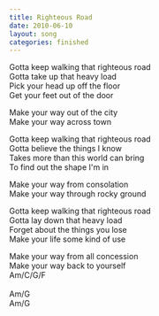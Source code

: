 ```yaml
---
title: Righteous Road
date: 2010-06-10
layout: song
categories: finished
---
```

Gotta keep walking that righteous road  
Gotta take up that heavy load  
Pick your head up off the floor  
Get your feet out of the door

<div class="chorus">
  Make your way out of the city<br/>
  Make your way across town
</div>

Gotta keep walking that righteous road  
Gotta believe the things I know  
Takes more than this world can bring  
To find out the shape I'm in

<div class="chorus">
  Make your way from consolation<br/>
  Make your way through rocky ground
</div>

Gotta keep walking that righteous road  
Gotta lay down that heavy load  
Forget about the things you lose  
Make your life some kind of use

<div class="chorus">
  Make your way from all concession<br/>
  Make your way back to yourself
</div>

<div class="chords">
  Am/C/G/F<br/>
  <br/>
  Am/G<br/>
  Am/G
</div>
